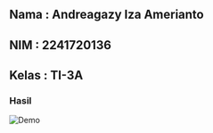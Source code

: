 ## Nama : Andreagazy Iza Amerianto
## NIM : 2241720136
## Kelas : TI-3A

### Hasil
![Demo](asset/demo/demo.gif)